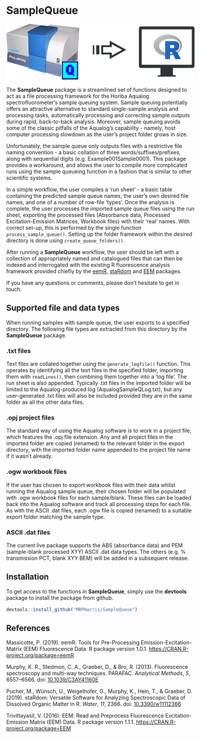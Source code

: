 
<!-- README.md is generated from README.Rmd. Please edit that file -->

# SampleQueue

<p align="center">
<img src="man/figures/SampleQ logo 1.png" height="150px" />
</p>
<!-- badges: start -->
<!-- badges: end -->

The **SampleQueue** package is a streamlined set of functions designed
to act as a file processing framework for the Horiba Aqualog
spectrofluorometer’s sample queuing system. Sample queuing potentially
offers an attractive alternative to standard single-sample analysis and
processing tasks, automatically processing and correcting sample outputs
during rapid, back-to-back analysis. Moreover, sample queuing avoids
some of the classic pitfalls of the Aqualog’s capability - namely, host
computer processing slowdown as the user’s project folder grows in size.

Unfortunately, the sample queue only outputs files with a restrictive
file naming convention - a basic collation of three
words/suffixes/prefixes, along with sequential digits
(e.g. Example001Sample0001). This package provides a workaround, and
allows the user to compile more complicated runs using the sample
queueing function in a fashion that is similar to other scientific
systems.

In a simple workflow, the user compiles a ‘run sheet’ - a basic table
containing the predicted sample queue names, the user’s own desired file
names, and one of a number of row-file ‘types’. Once the analysis is
complete, the user processes the imported sample queue files using the
run sheet, exporting the processed files (Absorbance data, Processed
Excitation-Emission Matrices, Workbook files) with their ‘real’ names.
With correct set-up, this is performed by the single function
`process_sample_queue()`. Setting up the folder framework within the
desired directory is done using `create_queue_folders()`.

After running a **SampleQueue** workflow, the user should be left with a
collection of appropriately named and catalogued files that can then be
indexed and interrogated with the existing R fluorescence analysis
framework provided chiefly by the
[eemR](https://cran.r-project.org/web/packages/eemR/index.html),
[staRdom](https://github.com/MatthiasPucher/staRdom) and
[EEM](https://CRAN.R-project.org/package=EEM) packages.

If you have any questions or comments, please don’t hesitate to get in
touch.

## Supported file and data types

When running samples with sample queue, the user exports to a specified
directory. The following file types are extracted from this directory by
the **SampleQueue** package.

### .txt files

Text files are collated together using the `generate_logfile()`
function. This operates by identifying all the text files in the
specified folder, importing them with `readLines()`, then combining them
together into a ‘log file’. The run sheet is also appended. Typically
.txt files in the imported folder will be limited to the
Aqualog-produced log (AqualogSampleQLog.txt), but any user-generated
.txt files will also be included provided they are in the same folder as
all the other data files.

### .opj project files

The standard way of using the Aqualog software is to work in a project
file, which features the .opj file extension. Any and all project files
in the imported folder are copied (renamed) to the relevant folder in
the export directory, with the imported folder name appended to the
project file name if it wasn’t already.

### .ogw workbook files

If the user has chosen to export workbook files with their data whilst
running the Aqualog sample queue, their chosen folder will be populated
with .ogw workbook files for each sample/blank. These files can be
loaded back into the Aqualog software and track all processing steps for
each file. As with the ASCII .dat files, each .ogw file is copied
(renamed) to a suitable export folder matching the sample type.

### ASCII .dat files

The current live package supports the ABS (absorbance data) and PEM
(sample-blank processed XYY) ASCII .dat data types. The others (e.g. %
transmission PCT, blank XYY BEM) will be added in a subsequent release.

## Installation

To get access to the functions in **SampleQueue**, simply use the
**devtools** package to install the package from github.

``` r
devtools::install_github("MRPHarris/SampleQueue")
```

## References

Massicotte, P. (2019). eemR: Tools for Pre-Processing
Emission-Excitation-Matrix (EEM) Fluorescence Data. R package version
1.0.1. <https://CRAN.R-project.org/package=eemR>

Murphy, K. R., Stedmon, C. A., Graeber, D., & Bro, R. (2013).
Fluorescence spectroscopy and multi-way techniques. PARAFAC. *Analytical
Methods*, *5*, 6557–6566. doi:
[10.1039/C3AY41160E](https://doi.org/10.1039/C3AY41160E)

Pucher, M., Wünsch, U., Weigelhofer, G., Murphy, K., Hein, T., &
Graeber, D. (2019). staRdom: Versatile Software for Analyzing
Spectroscopic Data of Dissolved Organic Matter in R. *Water*, *11*,
2366. doi: [10.3390/w11112366](https://doi.org/10.3390/w11112366)

Trivittayasil, V. (2016). EEM: Read and Preprocess Fluorescence
Excitation-Emission Matrix (EEM) Data. R package version 1.1.1.
<https://CRAN.R-project.org/package=EEM>
